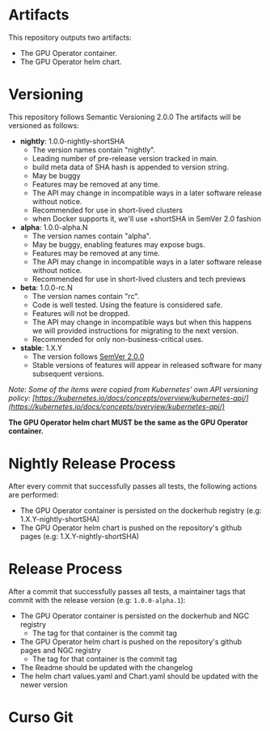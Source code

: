 # Artifacts

This repository outputs two artifacts:
- The GPU Operator container.
- The GPU Operator helm chart.

# Versioning

This repository follows Semantic Versioning 2.0.0
The artifacts will be versioned as follows:
- **nightly**: 1.0.0-nightly-shortSHA
    - The version names contain "nightly".
    - Leading number of pre-release version tracked in main.
    - build meta data of SHA hash is appended to version string.
    - May be buggy
    - Features may be removed at any time.
    - The API may change in incompatible ways in a later software release without notice.
    - Recommended for use in short-lived clusters
    - when Docker supports it, we'll use +shortSHA in SemVer 2.0 fashion
- **alpha**: 1.0.0-alpha.N
    - The version names contain "alpha".
    - May be buggy, enabling features may expose bugs.
    - Features may be removed at any time.
    - The API may change in incompatible ways in a later software release without notice.
    - Recommended for use in short-lived clusters and tech previews
- **beta**: 1.0.0-rc.N
    - The version names contain "rc".
    - Code is well tested. Using the feature is considered safe.
    - Features will not be dropped.
    - The API may change in incompatible ways but when this happens we will provided instructions for migrating to the next version.
    - Recommended for only non-business-critical uses.
- **stable**: 1.X.Y
    - The version follows [SemVer 2.0.0](http://semver.org/)
    - Stable versions of features will appear in released software for many subsequent versions.

*Note: Some of the items were copied from Kubernetes' own API versioning policy: [https://kubernetes.io/docs/concepts/overview/kubernetes-api/](https://kubernetes.io/docs/concepts/overview/kubernetes-api/)*

**The GPU Operator helm chart MUST be the same as the GPU Operator container.**

# Nightly Release Process

After every commit that successfully passes all tests, the following actions are performed:
- The GPU Operator container is persisted on the dockerhub registry (e.g: 1.X.Y-nightly-shortSHA)
- The GPU Operator helm chart is pushed on the repository's github pages (e.g: 1.X.Y-nightly-shortSHA)

# Release Process

After a commit that successfully passes all tests, a maintainer tags that commit with the release version (e.g: `1.0.0-alpha.1`):
- The GPU Operator container is persisted on the dockerhub and NGC registry
  - The tag for that container is the commit tag
- The GPU Operator helm chart is pushed on the repository's github pages and NGC registry
  - The tag for that container is the commit tag
- The Readme should be updated with the changelog
- The helm chart values.yaml and Chart.yaml should be updated with the newer version

# Curso Git